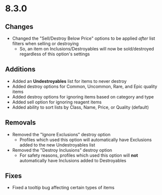 # 8.3.0

## Changes

- Changed the "Sell/Destroy Below Price" options to be applied _after_ list filters when selling or destroying
  - So, an item on Inclusions/Destroyables will now be sold/destroyed regardless of this option's settings

## Additions

- Added an **Undestroyables** list for items to never destroy
- Added destroy options for Common, Uncommon, Rare, and Epic quality items
- Added destroy options for ignoring items based on category and type
- Added sell option for ignoring reagent items
- Added ability to sort lists by Class, Name, Price, or Quality (default)

## Removals

- Removed the "Ignore Exclusions" destroy option
  - Profiles which used this option will automatically have Exclusions added to the new Undestroyables list
- Removed the "Destroy Inclusions" destroy option
  - For safety reasons, profiles which used this option will **not** automatically have Inclusions added to Destroyables

## Fixes

- Fixed a tooltip bug affecting certain types of items
